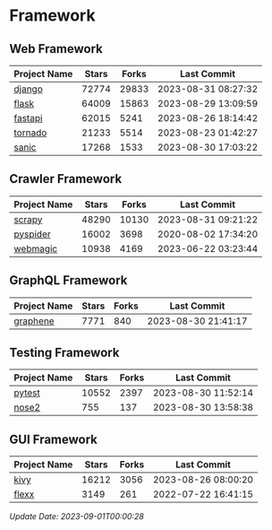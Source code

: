 # Framework

## Web Framework
| Project Name | Stars | Forks | Last Commit |
| ------------ | ----- | ----- | ----------- |
| [django](https://github.com/django/django) | 72774 | 29833 | 2023-08-31 08:27:32 |
| [flask](https://github.com/pallets/flask) | 64009 | 15863 | 2023-08-29 13:09:59 |
| [fastapi](https://github.com/tiangolo/fastapi) | 62015 | 5241 | 2023-08-26 18:14:42 |
| [tornado](https://github.com/tornadoweb/tornado) | 21233 | 5514 | 2023-08-23 01:42:27 |
| [sanic](https://github.com/sanic-org/sanic) | 17268 | 1533 | 2023-08-30 17:03:22 |

## Crawler Framework
| Project Name | Stars | Forks | Last Commit |
| ------------ | ----- | ----- | ----------- |
| [scrapy](https://github.com/scrapy/scrapy) | 48290 | 10130 | 2023-08-31 09:21:22 |
| [pyspider](https://github.com/binux/pyspider) | 16002 | 3698 | 2020-08-02 17:34:20 |
| [webmagic](https://github.com/code4craft/webmagic) | 10938 | 4169 | 2023-06-22 03:23:44 |

## GraphQL Framework
| Project Name | Stars | Forks | Last Commit |
| ------------ | ----- | ----- | ----------- |
| [graphene](https://github.com/graphql-python/graphene) | 7771 | 840 | 2023-08-30 21:41:17 |

## Testing Framework
| Project Name | Stars | Forks | Last Commit |
| ------------ | ----- | ----- | ----------- |
| [pytest](https://github.com/pytest-dev/pytest) | 10552 | 2397 | 2023-08-30 11:52:14 |
| [nose2](https://github.com/nose-devs/nose2) | 755 | 137 | 2023-08-30 13:58:38 |

## GUI Framework
| Project Name | Stars | Forks | Last Commit |
| ------------ | ----- | ----- | ----------- |
| [kivy](https://github.com/kivy/kivy) | 16212 | 3056 | 2023-08-26 08:00:20 |
| [flexx](https://github.com/flexxui/flexx) | 3149 | 261 | 2022-07-22 16:41:15 |

*Update Date: 2023-09-01T00:00:28*